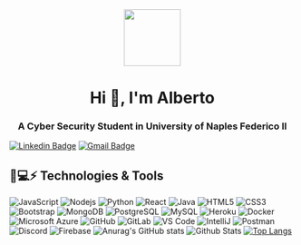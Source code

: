 <div id="header" align="center">
  <img src="https://media.giphy.com/media/v1.Y2lkPTc5MGI3NjExYzU3NDI2NTRiZDgxYTM0NjQ1YWZjOGQyZmRjOGZmM2I0N2Q0NmQ3YSZjdD1n/l1J9HDdEWq7rAs1hu/giphy.gif" width="100"/>
</div>


<h1 align="center">Hi 👋, I'm Alberto</h1>
<h3 align="center">A Cyber Security Student in University of Naples Federico II</h3>

[![Linkedin Badge](https://img.shields.io/badge/-alberto_urraro-blue?style=flat-square&logo=Linkedin&logoColor=white&link=https://https://www.linkedin.com/in/alberto-urraro-2b215a195/)](https://www.linkedin.com/in/alberto-urraro-2b215a195/)
[![Gmail Badge](https://img.shields.io/badge/-alberto.urraro@gmail.com-c14438?style=flat-square&logo=Gmail&logoColor=white&link=mailto:alberto.urraro@gmail.com)](mailto:alberto.urraro@gmail.com)

## 🚀💻⚡ Technologies & Tools

![JavaScript](https://img.shields.io/badge/-JavaScript-black?style=flat-square&logo=javascript)
![Nodejs](https://img.shields.io/badge/-Nodejs-black?style=flat-square&logo=Node.js)
![Python](https://img.shields.io/badge/-Python-black?style=flat-square&logo=Python)
![React](https://img.shields.io/badge/-React-black?style=flat-square&logo=react)
![Java](https://img.shields.io/badge/-java-E34A86?style=flat-square&logo=java)
![HTML5](https://img.shields.io/badge/-HTML5-E34F26?style=flat-square&logo=html5&logoColor=white)
![CSS3](https://img.shields.io/badge/-CSS3-1572B6?style=flat-square&logo=css3)
![Bootstrap](https://img.shields.io/badge/-Bootstrap-563D7C?style=flat-square&logo=bootstrap)
![MongoDB](https://img.shields.io/badge/-MongoDB-black?style=flat-square&logo=mongodb)
![PostgreSQL](https://img.shields.io/badge/-PostgreSQL-336791?style=flat-square&logo=postgresql)
![MySQL](https://img.shields.io/badge/-MySQL-black?style=flat-square&logo=mysql)
![Heroku](https://img.shields.io/badge/-Heroku-430098?style=flat-square&logo=heroku)
![Docker](https://img.shields.io/badge/-Docker-black?style=flat-square&logo=docker)
![Microsoft Azure](https://img.shields.io/badge/Microsoft%20Azure-232F7E?style=flat-square&logo=microsoft-azure)
![GitHub](https://img.shields.io/badge/-GitHub-181717?style=flat-square&logo=github)
![GitLab](https://img.shields.io/badge/-GitLab-FCA121?style=flat-square&logo=gitlab)
![VS Code](https://img.shields.io/badge/-VS%20Code-007ACC?style=flat-square&logo=visual-studio-code)
![IntelliJ](https://img.shields.io/badge/-IntelliJ%20IDEA-black?style=flat-square&logo=jetbrains)
![Postman](https://img.shields.io/badge/Postman-black?style=flat-square&logo=postman)
![Discord](https://img.shields.io/badge/Discord-black?style=flat-square&logo=discord)
![Firebase](https://img.shields.io/badge/Firebase-black?style=flat-square&logo=firebase)
![Anurag's GitHub stats](https://github-readme-stats.vercel.app/api?username=cyberTech&show_icons=true&theme=transparent)
![Github Stats](https://github-readme-stats.vercel.app/api?username=cyberTechA&count_private=true&show_icons=true&include_all_commits=true)
[![Top Langs](https://github-readme-stats.vercel.app/api/top-langs/?username=cyberTechA&hide_progress=true)](https://github.com/cyberTechA/github-readme-stats)
